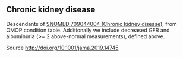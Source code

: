 ## Chronic kidney disease 

Descendants of [SNOMED 709044004 (Chronic kidney disease)](https://athena.ohdsi.org/search-terms/terms/46271022), from OMOP condition table. Additionally we include decreased GFR and albuminuria (>= 2 above-normal measurements), defined above.

Source http://doi.org/10.1001/jama.2019.14745

<!---
```SQL
{}
```
-->
